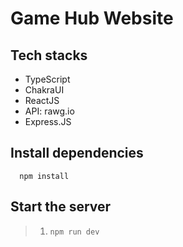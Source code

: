 # Game Hub Website

## **Tech stacks**

 - TypeScript
 - ChakraUI
 - ReactJS
 - API: rawg.io
 - Express.JS

## **Install dependencies**

      npm install
      
## **Start the server**

>  1. `npm run dev`  

